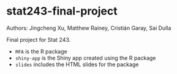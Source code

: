 # stat243-final-project
Authors: Jingcheng Xu, Matthew Rainey, Cristián Garay, Sai Dulla

Final project for Stat 243.

- `MFA` is the R package
- `shiny-app` is the Shiny app created using the R package
- `slides` includes the HTML slides for the package
